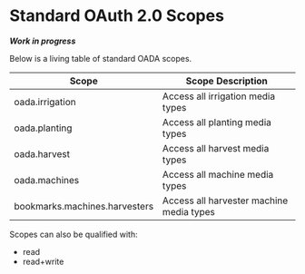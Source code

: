 # Standard OAuth 2.0 Scopes

***Work in progress***

Below is a living table of standard OADA scopes.

| Scope                         | Scope Description                             |
| -----                         | -----------------                             |
| oada.irrigation               | Access all irrigation media types             |
| oada.planting                 | Access all planting media types               |
| oada.harvest                  | Access all harvest media types                |
| oada.machines                 | Access all machine media types                |
| bookmarks.machines.harvesters | Access all harvester machine media types      |

Scopes can also be qualified with:

- read
- read+write
